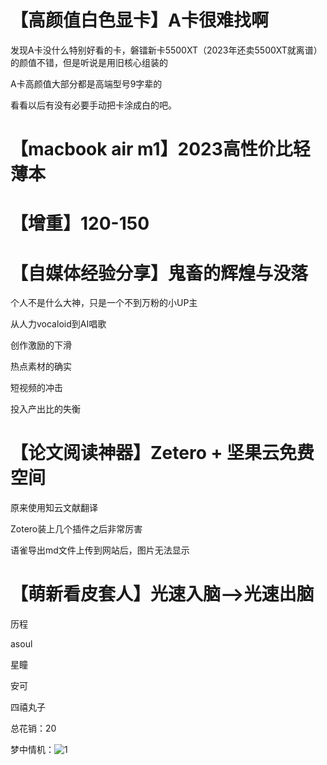 # 【高颜值白色显卡】A卡很难找啊

发现A卡没什么特别好看的卡，磐镭新卡5500XT（2023年还卖5500XT就离谱）的颜值不错，但是听说是用旧核心组装的

A卡高颜值大部分都是高端型号9字辈的

看看以后有没有必要手动把卡涂成白的吧。

# 【macbook  air m1】2023高性价比轻薄本

# 【增重】120-150

# 【自媒体经验分享】鬼畜的辉煌与没落

个人不是什么大神，只是一个不到万粉的小UP主

从人力vocaloid到AI唱歌

创作激励的下滑

热点素材的确实

短视频的冲击

投入产出比的失衡

# 【论文阅读神器】Zetero + 坚果云免费空间

原来使用知云文献翻译

Zotero装上几个插件之后非常厉害

语雀导出md文件上传到网站后，图片无法显示

# 【萌新看皮套人】光速入脑——>光速出脑

历程

asoul

星瞳

安可

四禧丸子

总花销：20



梦中情机：![1](./assets/1.png)